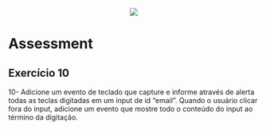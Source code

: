 <p align="center">
    <img src="https://www.infnet.edu.br/infnet/wp-content/themes/infnet.homepage//assets/img/LogoInfnetRodape.png"/>
</p>

# Assessment

## Exercício 10

10-	Adicione um evento de teclado que capture e informe através de alerta todas as teclas digitadas em um input de id “email”. 
Quando o usuário clicar fora do input, adicione um evento que mostre todo o conteúdo do input ao término da digitação.